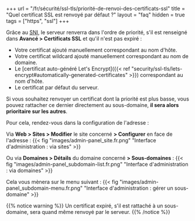 +++
url = "/fr/sécurité/ssl-tls/priorité-de-renvoi-des-certificats-ssl"
title = "Quel certificat SSL est renvoyé par défaut ?"
layout = "faq"
hidden = true
tags = ["https", "ssl"]
+++

Grâce au [SNI](https://datatracker.ietf.org/doc/html/rfc6066#section-3), le serveur renverra dans l'ordre de priorité, s'il est renseigné dans **Avancé > Certificats SSL** et qu'il n'est pas expiré :

- Votre certificat ajouté manuellement correspondant au nom d'hôte.
- Votre certificat wildcard ajouté manuellement correspondant au nom de domaine.
- Le [certificat auto-généré Let's Encrypt]({{< ref "security/ssl-tls/lets-encrypt#automatically-generated-certificates" >}}) correspondant au nom d'hôte.
- Le certificat par défaut du serveur.

Si vous souhaitez renvoyer un certificat dont la priorité est plus basse, vous pouvez rattacher ce dernier directement au sous-domaine, **il sera alors prioritaire sur les autres**.

Pour cela, rendez-vous dans la configuration de l'adresse :

Via **Web > Sites > Modifier** le site concerné **> Configurer** en face de l'adresse :
{{< fig "images/admin-panel_site.fr.png" "Interface d'administration : via sites" >}}

Ou via **Domaines > Détails** du domaine concerné **> Sous-domaines** :
{{< fig "images/admin-panel_subdomain-list.fr.png" "Interface d'administration : via domaines" >}}

Cela vous mènera sur le menu suivant :
{{< fig "images/admin-panel_subdomain-menu.fr.png" "Interface d'administration : gérer un sous-domaine" >}}

{{% notice warning %}}
Un certificat expiré, s'il est rattaché à un sous-domaine, sera quand même renvoyé par le serveur.
{{% /notice %}}
